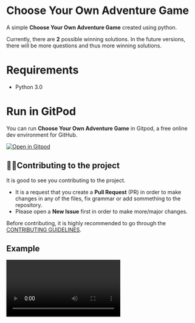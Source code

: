 # Choose Your Own Adventure Game

A simple **Choose Your Own Adventure Game** created using python.

Currently, there are **2** possible winning solutions. In the future versions, there will be more questions and thus more winning solutions.
# Requirements

- Python 3.0

# Run in GitPod

You can run **Choose Your Own Adventure Game** in Gitpod, a free online dev environment for GitHub.

[![Open in Gitpod](https://gitpod.io/button/open-in-gitpod.svg)](https://gitpod.io/#https://github.com/KendallDoesCoding/Choose-Your-Own-Adventure-Game])


<!-- CONTRIBUTING -->

## 💁‍♂️Contributing to the project
It is good to see you contributing to the project.

- It is a request that you create a **Pull Request** (PR) in order to make changes in any of the files, fix grammar or add sommething to the repository. 
- Please open a **New Issue** first in order to make more/major changes. 

Before contributing, it is highly recommended to go through the [CONTRIBUTING GUIDELINES](./CONTRIBUTING.md).

## Example
![name](/media/example.mkv)
